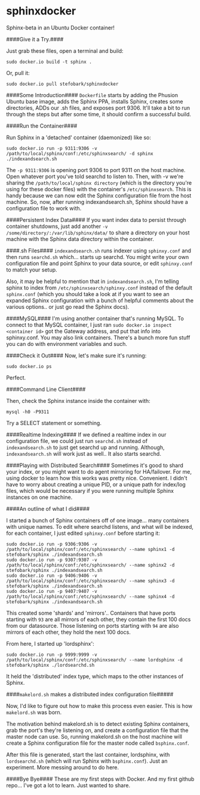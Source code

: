 sphinxdocker
============
Sphinx-beta in an Ubuntu Docker container!

####Give it a Try.####

Just grab these files, open a terminal and build:

```
sudo docker.io build -t sphinx . 
```

Or, pull it:

```
sudo docker.io pull stefobark/sphinxdocker
```

####Some Introduction####
```Dockerfile```  starts by adding the Phusion Ubuntu base image, adds the Sphinx PPA, installs Sphinx, creates some directories, ADDs our .sh files, and exposes port 9306. It'll take a bit to run through the steps but after some time, it should confirm a successful build. 

####Run the Container####

Run Sphinx in a 'detached' container (daemonized) like so:
```
sudo docker.io run -p 9311:9306 -v /path/to/local/sphinx/conf:/etc/sphinxsearch/ -d sphinx ./indexandsearch.sh
```

The ```-p 9311:9306``` is opening port 9306 to port 9311 on the host machine. Open whatever port you've told searchd to listen to. Then, with -v we're sharing the ```/path/to/local/sphinx directory``` (which is the directory you're using for these docker files) with the container's ```/etc/sphinxsearch```. This is handy because we can now edit the Sphinx configuration file from the host machine. So, now, after running indexandsearch.sh, Sphinx should have a configuration file to work with.

####Persistent Index Data####
If you want index data to persist through container shutdowns, just add another ```-v /some/directory/:/var/lib/sphinx/data/``` to share a directory on your host machine with the Sphinx data directory within the container.

####.sh Files####
```indexandsearch.sh``` runs indexer using ```sphinxy.conf``` and then runs ```searchd.sh``` which... starts up searchd.
You might write your own configuration file and point Sphinx to your data source, or edit ```sphinxy.conf``` to match your setup. 

Also, it may be helpful to mention that in ```indexandsearch.sh```, I'm telling sphinx to index from ```/etc/sphinxsearch/sphinxy.conf``` instead of the default ```sphinx.conf``` (which you should take a look at if you want to see an expanded Sphinx configuration with a bunch of helpful comments about the various options.. or just go read the Sphinx docs).

####MySQL####
I'm using another container that's running MySQL. To connect to that MySQL container, I just ran ```sudo docker.io inspect <container id>``` got the Gateway address, and put that info into sphinxy.conf. You may also link containers. There's a bunch more fun stuff you can do with environment variables and such.

####Check it Out####
Now, let's make sure it's running:

```sudo docker.io ps```

Perfect.

####Command Line Client####

Then, check the Sphinx instance inside the container with:

```mysql -h0 -P9311```

Try a SELECT statement or something.

####Realtime Indexing####
If we defined a realtime index in our configuration file, we could just run ```searchd.sh``` instead of ```indexandsearch.sh``` to just get searchd up and running. Although, ```indexandsearch.sh``` will work just as well.. It also starts searchd. 

####Playing with Distributed Search####
Sometimes it's good to shard your index, or you might want to do agent mirroring for HA/failover. For me, using docker to learn how this works was pretty nice. Convenient. I didn't have to worry about creating a unique PID, or a unique path for index/log files, which would be necessary if you were running multiple Sphinx instances on one machine. 

####An outline of what I did####

I started a bunch of Sphinx containers off of one image... many containers with unique names. To edit where searchd listens, and what will be indexed, for each container, I just edited ```sphinxy.conf``` before starting it:
```
sudo docker.io run -p 9306:9306 -v /path/to/local/sphinx/conf:/etc/sphinxsearch/ --name sphinx1 -d stefobark/sphinx ./indexandsearch.sh
sudo docker.io run -p 9307:9307 -v /path/to/local/sphinx/conf:/etc/sphinxsearch/ --name sphinx2 -d stefobark/sphinx ./indexandsearch.sh
sudo docker.io run -p 9406:9406 -v /path/to/local/sphinx/conf:/etc/sphinxsearch/ --name sphinx3 -d stefobark/sphinx ./indexandsearch.sh
sudo docker.io run -p 9407:9407 -v /path/to/local/sphinx/conf:/etc/sphinxsearch/ --name sphinx4 -d stefobark/sphinx ./indexandsearch.sh
```

This created some 'shards' and 'mirrors'.. Containers that have ports starting with ``93`` are all mirrors of each other, they contain the first 100 docs from our datasource. Those listening on ports starting with ```94``` are also mirrors of each other, they hold the next 100 docs.

From here, I started up 'lordsphinx':
```
sudo docker.io run -p 9999:9999 -v /path/to/local/sphinx/conf:/etc/sphinxsearch/ --name lordsphinx -d stefobark/sphinx ./lordsearchd.sh
```

It held the 'distributed' index type, which maps to the other instances of Sphinx. 

####```makelord.sh``` makes a distributed index configuration file#####

Now, I'd like to figure out how to make this process even easier. This is how ```makelord.sh``` was born.

The motivation behind makelord.sh is to detect existing Sphinx containers, grab the port's they're listening on, and create a configuration file that the master node can use. So, running makelord.sh on the host machine will create a Sphinx configuration file for the master node called ```bsphinx.conf```. 

After this file is generated, start the last container, lordsphinx, with ```lordsearchd.sh``` (which will run Sphinx with ```bsphinx.conf```). Just an experiment. More messing around to do here.

####Bye Bye####
These are my first steps with Docker. And my first github repo... I've got a lot to learn. Just wanted to share.


